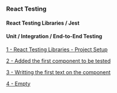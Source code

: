 ### React Testing

#### React Testing Libraries / Jest

#### Unit / Integration / End-to-End Testing

[1 - React Testing Libraries - Project Setup ](../../tree//)

[2 - Added the first component to be tested ](../../tree/6b36e9dcf91cffe33dcbd858c33e59787ab0f408/)

[3 - Writting the first text on the component ](../../tree/a17af3d271e58b8612431dd6248776684ae9b2b9/)

[4 - Empty ](../../tree//)
